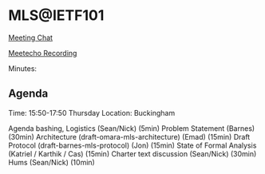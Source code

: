 # MLS@IETF101

[Meeting Chat](mls@jabber.ietf.org)

[Meetecho Recording](https://www.youtube.com/watch?v=CgoR2Xdcaa0)

Minutes: 

## Agenda

Time: 15:50-17:50 Thursday
Location: Buckingham

Agenda bashing, Logistics (Sean/Nick) (5min)
Problem Statement (Barnes) (30min)
Architecture (draft-omara-mls-architecture) (Emad) (15min)
Draft Protocol (draft-barnes-mls-protocol) (Jon) (15min)
State of Formal Analysis (Katriel / Karthik / Cas) (15min)
Charter text discussion (Sean/Nick) (30min)
Hums (Sean/Nick) (10min)
